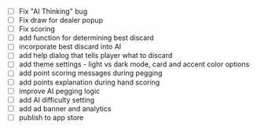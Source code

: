 - [ ] Fix "AI Thinking" bug
- [ ] Fix draw for dealer popup
- [ ] Fix scoring
- [ ] add function for determining best discard
- [ ] incorporate best discard into AI
- [ ] add help dialog that tells player what to discard
- [ ] add theme settings - light vs dark mode, card and accent color options
- [ ] add point scoring messages during pegging
- [ ] add points explanation during hand scoring
- [ ] improve AI pegging logic
- [ ] add AI difficulty setting
- [ ] add ad banner and analytics
- [ ] publish to app store